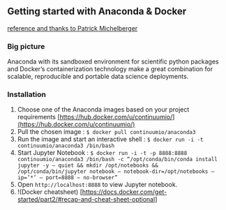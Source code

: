 ## Getting started with Anaconda & Docker
[reference and thanks to Patrick Michelberger](https://medium.com/@patrickmichelberger/getting-started-with-anaconda-docker-b50a2c482139)
### Big picture
Anaconda with its sandboxed environment for scientific python packages and Docker’s containerization technology make a great combination for scalable, reproducible and portable data science deployments.

### Installation 
1. Choose one of the Anaconda images based on your project requirements [https://hub.docker.com/u/continuumio/](https://hub.docker.com/u/continuumio/)
2. Pull the chosen image : ```$ docker pull continuumio/anaconda3```
3. Run the image and start an interactive shell : ```$ docker run -i -t continuumio/anaconda3 /bin/bash```
4. Start Jupyter Notebook : ```$ docker run -i -t -p 8888:8888 continuumio/anaconda3 /bin/bash -c “/opt/conda/bin/conda install jupyter -y — quiet && mkdir /opt/notebooks && /opt/conda/bin/jupyter notebook — notebook-dir=/opt/notebooks — ip=’*’ — port=8888 — no-browser”```
5. Open ```http://localhost:8888``` to view Jupyter notebook.
6. !(Docker cheatsheet)
[https://docs.docker.com/get-started/part2/#recap-and-cheat-sheet-optional]